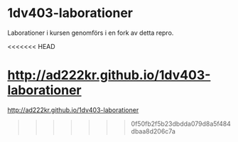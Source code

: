 ﻿1dv403-laborationer
===================

Laborationer i kursen genomförs i en fork av detta repro.

<<<<<<< HEAD

http://ad222kr.github.io/1dv403-laborationer
=======
http://ad222kr.github.io/1dv403-laborationer
>>>>>>> 0f50fb2f5b23dbdda079d8a5f484dbaa8d206c7a
